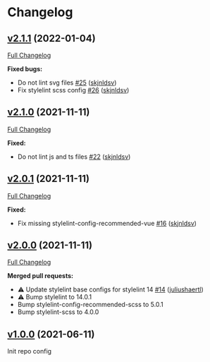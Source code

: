 # Changelog

## [v2.1.1](https://github.com/nextcloud/stylelint-config/tree/v2.1.1) (2022-01-04)

[Full Changelog](https://github.com/nextcloud/stylelint-config/compare/v2.1.0...v2.1.1)

**Fixed bugs:**

- Do not lint svg files [\#25](https://github.com/nextcloud/stylelint-config/pull/25) ([skjnldsv](https://github.com/skjnldsv))
- Fix stylelint scss config [\#26](https://github.com/nextcloud/stylelint-config/pull/26) ([skjnldsv](https://github.com/skjnldsv))

## [v2.1.0](https://github.com/nextcloud/stylelint-config/tree/v2.1.0) (2021-11-11)

[Full Changelog](https://github.com/nextcloud/stylelint-config/compare/v2.0.1...v2.1.0)

**Fixed:**

- Do not lint js and ts files [\#22](https://github.com/nextcloud/stylelint-config/pull/22) ([skjnldsv](https://github.com/skjnldsv))

## [v2.0.1](https://github.com/nextcloud/stylelint-config/tree/v2.0.1) (2021-11-11)

[Full Changelog](https://github.com/nextcloud/stylelint-config/compare/v2.0.0...v2.0.1)

**Fixed:**

- Fix missing stylelint-config-recommended-vue [\#16](https://github.com/nextcloud/stylelint-config/pull/16) ([skjnldsv](https://github.com/skjnldsv))

## [v2.0.0](https://github.com/nextcloud/stylelint-config/tree/v2.0.0) (2021-11-11)

[Full Changelog](https://github.com/nextcloud/stylelint-config/compare/v1.0.0...v2.0.0)

**Merged pull requests:**

- ⚠️ Update stylelint base configs for stylelint 14 [\#14](https://github.com/nextcloud/stylelint-config/pull/14) ([juliushaertl](https://github.com/juliushaertl))
- ⚠️ Bump stylelint to 14.0.1
- Bump stylelint-config-recommended-scss to 5.0.1
- Bump stylelint-scss to 4.0.0

## [v1.0.0](https://github.com/nextcloud/stylelint-config/tree/v1.0.0) (2021-06-11)

Init repo config
